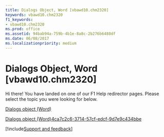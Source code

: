```yaml
---
title: Dialogs Object, Word [vbawd10.chm2320]
keywords: vbawd10.chm2320
f1_keywords:
- vbawd10.chm2320
ms.prod: office
ms.assetid: 94bab94a-759b-4b1e-8a8c-2b276b6488df
ms.date: 06/08/2017
ms.localizationpriority: medium
---
```



# Dialogs Object, Word [vbawd10.chm2320]

Hi there! You have landed on one of our F1 Help redirector pages. Please select the topic you were looking for below.

[Dialogs object (Word)](https://msdn.microsoft.com/library/8dfa5d8a-bb81-1cdd-853b-3acf9db70aa9%28Office.15%29.aspx)

[Dialogs object (Word)4ca7c2c6-3714-57cf-edcf-9d7e9c434bbe](https://msdn.microsoft.com/library/4ca7c2c6-3714-57cf-edcf-9d7e9c434bbe%28Office.15%29.aspx)

[!include[Support and feedback](~/includes/feedback-boilerplate.md)]